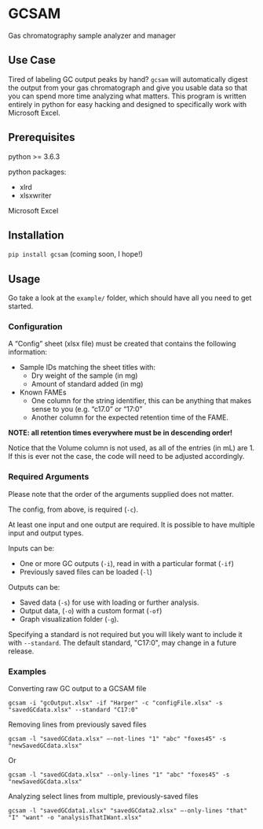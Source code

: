 # GCSAM
Gas chromatography sample analyzer and manager

## Use Case

Tired of labeling GC output peaks by hand?
`gcsam` will automatically digest the output from your gas chromatograph and give you usable data so that you can spend more time analyzing what matters.
This program is written entirely in python for easy hacking and designed to specifically work with Microsoft Excel.

## Prerequisites
python >= 3.6.3

python packages:
* xlrd
* xlsxwriter

Microsoft Excel

## Installation
`pip install gcsam` (coming soon, I hope!)

## Usage
Go take a look at the `example/` folder, which should have all you need to get started.

### Configuration

A “Config” sheet (xlsx file) must be created that contains the following information:
* Sample IDs matching the sheet titles with:
    * Dry weight of the sample (in mg)
    * Amount of standard added (in mg)
* Known FAMEs
    * One column for the string identifier, this can be anything that makes sense to you (e.g. “c17.0” or “17:0”
    * Another column for the expected retention time of the FAME.

**NOTE: all retention times everywhere must be in descending order!**

Notice that the Volume column is not used, as all of the entries (in mL) are 1. If this is ever not the case, the code will need to be adjusted accordingly.

### Required Arguments

Please note that the order of the arguments supplied does not matter.

The config, from above, is required (`-c`).

At least one input and one output are required. It is possible to have multiple input and output types.

Inputs can be:
* One or more GC outputs (`-i`), read in with a particular format (`-if`)
* Previously saved files can be loaded (`-l`)

Outputs can be:
* Saved data (`-s`) for use with loading or further analysis.
* Output data, (`-o`) with a custom format (`-of`)
* Graph visualization folder (`-g`).

Specifying a standard is not required but you will likely want to include it with `--standard`. The default standard, "C17:0", may change in a future release.

### Examples

Converting raw GC output to a GCSAM file
```
gcsam -i "gcOutput.xlsx" -if "Harper" -c "configFile.xlsx" -s "savedGCdata.xlsx" --standard "C17:0"
```

Removing lines from previously saved files
```
gcsam -l "savedGCdata.xlsx" –-not-lines "1" "abc" "foxes45" -s "newSavedGCdata.xlsx"
```
Or
```
gcsam -l "savedGCdata.xlsx" --only-lines "1" "abc" "foxes45" -s "newSavedGCdata.xlsx"
```

Analyzing select lines from multiple, previously-saved files
```
gcsam -l "savedGCdata1.xlsx" "savedGCdata2.xlsx" –-only-lines "that" "I" "want" -o "analysisThatIWant.xlsx"
```
